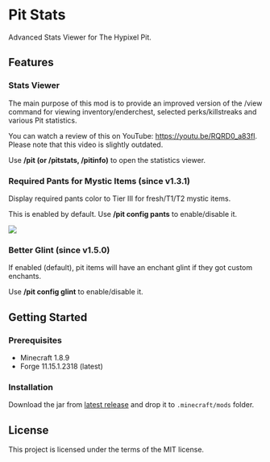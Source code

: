 # Pit Stats

Advanced Stats Viewer for The Hypixel Pit.

## Features

### Stats Viewer

The main purpose of this mod is to provide an improved version of the /view command for viewing inventory/enderchest, selected perks/killstreaks and various Pit statistics.

You can watch a review of this on YouTube: https://youtu.be/RQRD0_a83fI. Please note that this video is slightly
outdated.

Use **/pit <name> (or /pitstats, /pitinfo)** to open the statistics viewer.

### Required Pants for Mystic Items (since v1.3.1)

Display required pants color to Tier III for fresh/T1/T2 mystic items.

This is enabled by default. Use **/pit config pants** to enable/disable it.

![](https://media.discordapp.net/attachments/731504203591319553/819647045153456178/unknown.png)

### Better Glint (since v1.5.0)

If enabled (default), pit items will have an enchant glint if they got custom enchants.

Use **/pit config glint** to enable/disable it.

## Getting Started

### Prerequisites

* Minecraft 1.8.9
* Forge 11.15.1.2318 (latest)

### Installation

Download the jar from [latest release](https://github.com/mdashlw/pit-stats/releases/latest) and drop it to `.minecraft/mods` folder.

## License

This project is licensed under the terms of the MIT license.
